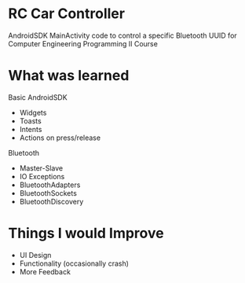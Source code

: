 # RC Car Controller
AndroidSDK MainActivity code to control  a specific Bluetooth UUID for Computer Engineering Programming II Course

# What was learned
Basic AndroidSDK
* Widgets
* Toasts
* Intents
* Actions on press/release

Bluetooth
* Master-Slave 
* IO Exceptions
* BluetoothAdapters
* BluetoothSockets
* BluetoothDiscovery

# Things I would Improve
* UI Design
* Functionality (occasionally crash)
* More Feedback

